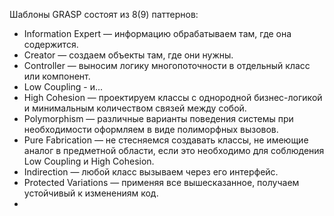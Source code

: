 Шаблоны GRASP состоят из 8(9) паттернов:

- Information Expert — информацию обрабатываем там, где она содержится.
- Creator — создаем объекты там, где они нужны.
- Controller — выносим логику многопоточности в отдельный класс или компонент.
- Low Coupling - и...
- High Cohesion — проектируем классы с однородной бизнес-логикой и минимальным количеством связей между собой.
- Polymorphism — различные варианты поведения системы при необходимости оформляем в виде полиморфных вызовов.
- Pure Fabrication — не стесняемся создавать классы, не имеющие аналог в предметной области, если это необходимо для соблюдения Low Coupling и High Cohesion.
- Indirection — любой класс вызываем через его интерфейс.
- Protected Variations — применяя все вышесказанное, получаем устойчивый к изменениям код.
- 